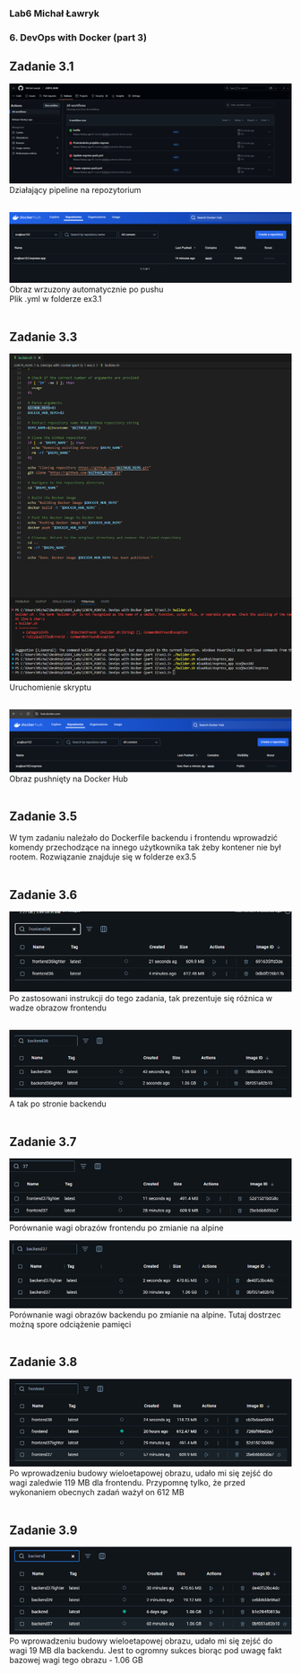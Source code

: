 ### Lab6 Michał Ławryk

### 6. DevOps with Docker (part 3)

## Zadanie 3.1

![Ex3.1/1](images/3.1/1.png) <br/>
Działający pipeline na repozytorium <br/><br/>

![Ex3.1/2](images/3.1/2.png) <br/>
Obraz wrzuzony automatycznie po pushu <br/>
Plik .yml w folderze ex3.1 <br/><br/>

## Zadanie 3.3

![Ex3.3/1](images/3.3/1.png) <br/>
Uruchomienie skryptu <br/> <br/>

![Ex3.3/2](images/3.3/2.png) <br/>
Obraz pushnięty na Docker Hub <br/><br/>

## Zadanie 3.5

W tym zadaniu należało do Dockerfile backendu i frontendu wprowadzić komendy przechodzące na innego użytkownika tak żeby kontener nie był rootem. Rozwiązanie znajduje się w folderze ex3.5 <br/><br/>

## Zadanie 3.6

![Ex3.6/1](images/3.6/1.png) <br/>
Po zastosowani instrukcji do tego zadania, tak prezentuje się różnica w wadze obrazow frontendu <br/><br/>

![Ex3.6/2](images/3.6/2.png) <br/>
A tak po stronie backendu <br/><br/>

## Zadanie 3.7

![Ex3.7/1](images/3.7/1.png) <br/>
Porównanie wagi obrazów frontendu po zmianie na alpine <br/>

![Ex3.7/2](images/3.7/2.png) <br/>
Porównanie wagi obrazów backendu po zmianie na alpine. Tutaj dostrzec możną spore odciążenie pamięci <br/> <br/>

## Zadanie 3.8

![Ex3.8](images/3.8/1.png) <br/>
Po wprowadzeniu budowy wieloetapowej obrazu, udało mi się zejść do wagi zaledwie 119 MB dla frontendu. Przypomnę tylko, że przed wykonaniem obecnych zadań ważył on 612 MB <br/><br/>

## Zadanie 3.9

![Ex3.9](images/3.9/1.png) <br/>
Po wprowadzeniu budowy wieloetapowej obrazu, udało mi się zejść do wagi 19 MB dla backendu. Jest to ogromny sukces biorąc pod uwagę fakt bazowej wagi tego obrazu - 1.06 GB <br/><br/>
